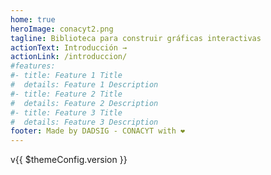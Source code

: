 ```yaml
---
home: true
heroImage: conacyt2.png
tagline: Biblioteca para construir gráficas interactivas
actionText: Introducción →
actionLink: /introduccion/
#features:
#- title: Feature 1 Title
#  details: Feature 1 Description
#- title: Feature 2 Title
#  details: Feature 2 Description
#- title: Feature 3 Title
#  details: Feature 3 Description
footer: Made by DADSIG - CONACYT with ❤️
---
```


v{{ $themeConfig.version }}